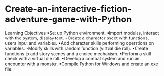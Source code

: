# Create-an-interactive-fiction-adventure-game-with-Python
Learning Objectives 
▪Set up Python environment.
▪Import modules, interact with the system, display text.
▪Create a character sheet with functions, users input and variables.
▪Add character skills performing operations on variables. 
▪Modify skills with random function (virtual die roll). 
▪Create functions to add story scenes and a choice mechanism. 
▪Perform a skill check with a virtual die roll. 
▪Develop a combat system and run an encounter with a monster. 
▪Compile Python for Windows and create an exe file.
